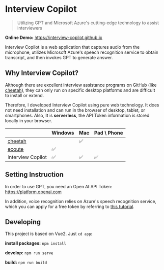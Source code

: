 # Interview Copilot

> Utilizing GPT and Microsoft Azure's cutting-edge technology to assist interviewers

**Online Demo:** https://interview-copilot.github.io

Interview Copilot is a web application that captures audio from the microphone, 
utilizes Microsoft Azure's speech recognition service to obtain transcript, 
and then invokes GPT to generate answer.



## Why Interview Copilot?

Although there are excellent interview assistance programs on GitHub (like [cheetah](https://github.com/leetcode-mafia/cheetah)), 
they can only run on specific desktop platforms and are difficult to install or extend.

Therefore, I developed Interview Copilot using pure web technology.
It does not need installation and can run in the browser of desktop, tablet, or smartphones.
Also, It is **serverless**, the API Token information is stored locally in your browser.

|                                                      | Windows | Mac  | Pad \ Phone |
| ---------------------------------------------------- | ------- | ---- | ----------- |
| [cheetah](https://github.com/leetcode-mafia/cheetah) |         | ✅    |             |
| [ecoute](https://github.com/SevaSk/ecoute)           | ✅       |      |             |
| Interview Copilot                                    | ✅       | ✅    | ✅           |



## Setting Instruction

In order to use GPT, you need an Open AI API Token: https://platform.openai.com

In addition, voice recognition relies on Azure's  speech recognition service, 
which you can apply for a free token by referring to [this tutorial](./docs/azure_speech_service_tutorial.md).


## Developing
This project is based on Vue2. Just  `cd app`:

**install packages:** `npm install`

**develop:** `npm run serve`

**build:** `npm run build`